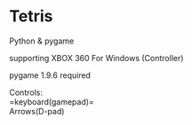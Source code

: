 # Tetris
Python & pygame

supporting XBOX 360 For Windows (Controller)  

pygame 1.9.6 required

Controls:  
=keyboard(gamepad)=  
Arrows(D-pad)
